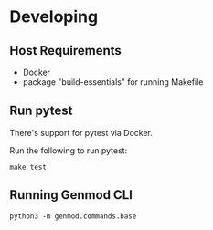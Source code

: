 # Developing

## Host Requirements
* Docker
* package "build-essentials" for running Makefile

## Run pytest
There's support for pytest via Docker.

Run the following to run pytest:

```
make test
```

## Running Genmod CLI
```
python3 -m genmod.commands.base
```
